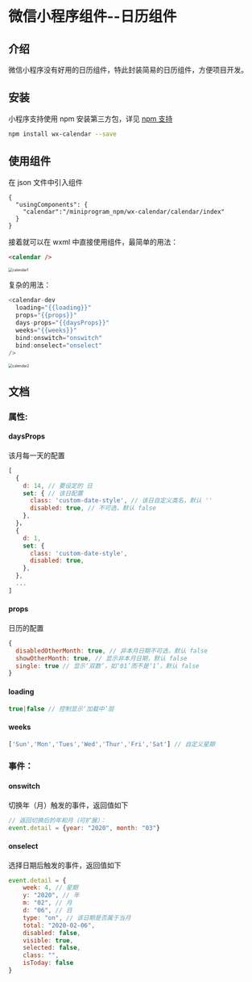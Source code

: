 # 微信小程序组件--日历组件

## 介绍

微信小程序没有好用的日历组件，特此封装简易的日历组件，方便项目开发。

## 安装

小程序支持使用 npm 安装第三方包，详见 [npm 支持](https://developers.weixin.qq.com/miniprogram/dev/devtools/npm.html?search-key=npm)

```bash
npm install wx-calendar --save
```

## 使用组件

在 json 文件中引入组件

```
{
  "usingComponents": {
    "calendar":"/miniprogram_npm/wx-calendar/calendar/index"
  }
}
```

接着就可以在 wxml 中直接使用组件，最简单的用法：

```html
<calendar />
```

<img src=" http://www.lxfcat.cn/calendar1.gif" alt="calendar1" style="zoom: 50%;" />

复杂的用法：

```js
<calendar-dev
  loading="{{loading}}"
  props="{{props}}"
  days-props="{{daysProps}}"
  weeks="{{weeks}}"
  bind:onswitch="onswitch"
  bind:onselect="onselect"
/>
```

<img src=" http://www.lxfcat.cn/calendar2.gif" alt="calendar2" style="zoom:50%;" />

## 文档

### 属性:

#### daysProps

该月每一天的配置

```js
[
  {
    d: 14, // 要设定的 日
    set: { // 该日配置
      class: 'custom-date-style', // 该日自定义类名，默认 ''
      disabled: true, // 不可选，默认 false
    },
  }，
  {
    d: 1,
    set: {
      class: 'custom-date-style',
      disabled: true,
    },  
  },
  ...
]
```

#### props

日历的配置

```js
{
  disabledOtherMonth: true, // 非本月日期不可选，默认 false
  showOtherMonth: true, // 显示非本月日期，默认 false
  single: true // 显示‘双数’，如‘01’而不是‘1’，默认 false
}
```

#### loading

```js
true|false // 控制显示‘加载中’层
```

#### weeks

```js
['Sun','Mon','Tues','Wed','Thur','Fri','Sat'] // 自定义星期
```

### 事件：

#### onswitch

切换年（月）触发的事件，返回值如下

```js
// 返回切换后的年和月（可扩展）：
event.detail = {year: "2020", month: "03"}
```

#### onselect

选择日期后触发的事件，返回值如下

```js
event.detail = {
    week: 4, // 星期
    y: "2020", // 年
    m: "02", // 月
    d: "06", // 日
    type: "on", // 该日期是否属于当月
    total: "2020-02-06",
    disabled: false,
    visible: true,
    selected: false,
    class: "",
    isToday: false
}
```



